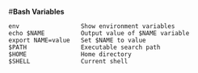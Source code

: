 #**Bash Variables**

	env 			 	Show environment variables
	echo $NAME	 	 	Output value of $NAME variable
	export NAME=value	Set $NAME to value
	$PATH 				Executable search path
	$HOME 				Home directory
	$SHELL 				Current shell